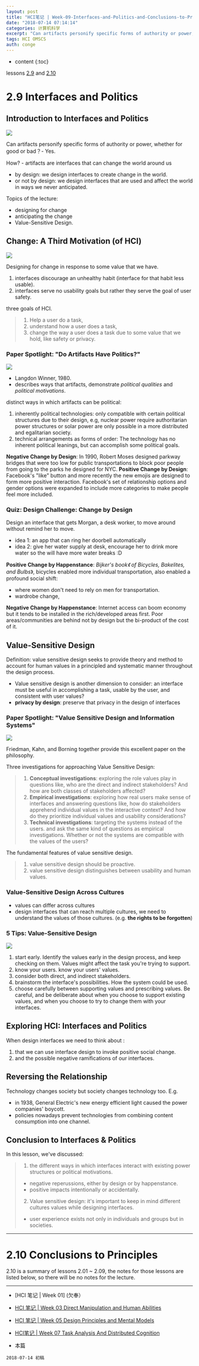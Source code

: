 ```yaml
---
layout: post
title: "HCI笔记 | Week-09-Interfaces-and-Politics-and-Conclusions-to-Principles"
date: "2018-07-14 07:14:14"
categories: 计算机科学
excerpt: "Can artifacts personify specific forms of authority or power, whether for good or bad？- Yes..."
tags: HCI OMSCS
auth: conge
---
```

* content
{:toc}

lessons [2.9](https://classroom.udacity.com/courses/ud400/lessons/9553918727/concepts/last-viewed) and [2.10](https://classroom.udacity.com/courses/ud400/lessons/9539487891/concepts/last-viewed)

# 2.9 Interfaces and Politics

## Introduction to Interfaces and Politics

![](/assets/images/计算机科学/118382-8731bc46564246a3.png)

Can artifacts personify specific forms of authority or power, whether for good or bad？- Yes.

How? - artifacts are interfaces that can change the world around us 
* by design: we design interfaces to create change in the world. 
* or not by design: we design interfaces that are used and affect the world in ways we never anticipated.

Topics of the lecture:
* designing for change 
* anticipating the change
* Value-Sensitive Design.

## Change: A Third Motivation (of HCI)

![](/assets/images/计算机科学/118382-12e07a35128cf9f4.png)

Designing for change in response to some value that we have. 
1. interfaces discourage an unhealthy habit (interface for that habit less usable). 
2. interfaces serve no usability goals but rather they serve the goal of user safety. 

three goals of HCI. 
> 1. Help a user do a task, 
> 2. understand how a user does a task,
> 3. change the way a user does a task due to some value that we hold, like safety or privacy.

### Paper Spotlight: "Do Artifacts Have Politics?"
![](/assets/images/计算机科学/118382-e7394fb8fadb6673.png)
* Langdon Winner, 1980.
* describes ways that artifacts, demonstrate _political qualities_ and _political motivations_.

distinct ways in which artifacts can be political:
1. inherently political technologies:  only compatible with certain political structures due to their design, e.g, nuclear power require authoritarian power structures or solar power are only possible in a more distributed and egalitarian society.
2. technical arrangements as forms of order: The technology has no inherent political leanings, but can accomplish some political goals.

__Negative Change by Design__: In 1990, Robert Moses designed parkway bridges that were too low for public transportations to block poor people from going to the parks he designed for NYC.
__Positive Change by Design__: Facebook's "like" button and more recently the new emojis are designed to form more positive interaction. Facebook's set of relationship options and gender options were expanded to include more categories to make people feel more included.

### Quiz: Design Challenge: Change by Design
Design an interface that gets Morgan, a desk worker, to move around without remind her to move.

* idea 1: an app that can ring her doorbell automatically
* idea 2: give her water supply at desk, encourage her to drink more water so the will have more water breaks :D

__Positive Change by Happenstance__: _Bijker's book《 of Bicycles, Bakelites, and Bulbs_》, bicycles enabled more individual transportation, also enabled a profound social shift: 
* where women don't need to rely on men for transportation. 
* wardrobe change,

__Negative Change by Happenstance__: Internet access can boom economy but it tends to be installed in the rich/developed areas first. Poor areas/communities are behind not by design but the bi-product of the cost of it.

## Value-Sensitive Design

Definition: value sensitive design seeks to provide theory and method to account for human values in a principled and systematic manner throughout the design process. 

* Value sensitive design is another dimension to consider: an interface must be useful in accomplishing a task, usable by the user, and consistent with user values?
* __privacy by design__: preserve that privacy in the design of interfaces

### Paper Spotlight: "Value Sensitive Design and Information Systems"

![](/assets/images/计算机科学/118382-a8f66867643a2915.png)

Friedman, Kahn, and Borning together provide this excellent paper on the philosophy. 

Three investigations for approaching Value Sensitive Design:

>1. __Conceptual investigations__: exploring the role values play in questions like, who are the direct and indirect stakeholders? And how are both classes of stakeholders affected?
>2. __Empirical investigations__: exploring how real users make sense of interfaces and answering questions like, how do stakeholders apprehend individual values in the interactive context? And how do they prioritize individual values and usability considerations?
>3. __Technical investigations__:  targeting the systems instead of the users. and ask the same kind of questions as empirical investigations. Whether or not the systems are compatible with the values of the users?

The fundamental features of value sensitive design.
>1. value sensitive design should be proactive.
>2. value sensitive design distinguishes between usability and human values. 

### Value-Sensitive Design Across Cultures
* values can differ across cultures
* design interfaces that can reach multiple cultures, we need to understand the values of those cultures. (e.g. __the rights to be forgotten__)

### 5 Tips: Value-Sensitive Design
![](/assets/images/计算机科学/118382-e59ec9e31336fc16.png)
1. start early. Identify the values early in the design process, and keep checking on them. Values might affect the task you're trying to support. 
2. know your users. know your users' values. 
3. consider both direct, and indirect stakeholders. 
4. brainstorm the interface's possibilities. How the system could be used. 
5. choose carefully between supporting values and prescribing values. Be careful, and be deliberate about when you choose to support existing values, and when you choose to try to change them with your interfaces.

## Exploring HCI: Interfaces and Politics

When design interfaces we need to think about :
1. that we can use interface design to invoke positive social change. 
2. and the possible negative ramifications of our interfaces.

## Reversing the Relationship

Technology changes society but society changes technology too. E.g. 
* in 1938, General Electric's new energy efficient light caused the power companies' boycott.
* policies nowadays prevent technologies from combining content consumption into one channel.  

## Conclusion to Interfaces & Politics
In this lesson, we've discussed:
>1. the different ways in which interfaces interact with existing power structures or political motivations. 
>  * negative reperussions, either by design or by happenstance.
>  * positive impacts intentionally or accidentally.
>2. Value sensitive design: it's important to keep in mind different cultures values while designing interfaces. 
>  * user experience exists not only in individuals and groups but in societies.

----

# 2.10 Conclusions to Principles

2.10 is a summary of lessons 2.01 ~ 2.09, the notes for those lessons are listed below, so there will be no notes for the lecture.

----

* [HCI 笔记 | Week 01] (欠奉）

* [HCI 笔记 | Week 03 Direct Manipulation and Human Abilities](https://www.jianshu.com/p/3a8d3a68571a)

* [HCI 笔记 | Week 05 Design Principles and Mental Models](https://www.jianshu.com/p/9b0b1e29b2a0)

* [HCI笔记 | Week 07 Task Analysis And Distributed Cognition](https://www.jianshu.com/p/e8edd4910811)

* 本篇

```
2018-07-14 初稿
```
